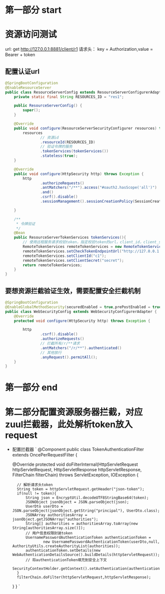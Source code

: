 # 第一部分  start 
# 资源访问测试
url: get 
http://127.0.0.1:8881/client/r1
请求头： key = Authorization,value = Bearer + token 
## 配置认证url
```java
@SpringBootConfiguration
@EnableResourceServer
public class ResourceServerConfig extends ResourceServerConfigurerAdapter {
    private static final String RESOURCES_ID = "res1";

    public ResourceServerConfig() {
        super();
    }

    @Override
    public void configure(ResourceServerSecurityConfigurer resources) throws Exception {
        resources
                // 资源id
                .resourceId(RESOURCES_ID)
                // 验证令牌的服务
                .tokenServices(tokenServices())
                .stateless(true);
    }

    @Override
    public void configure(HttpSecurity http) throws Exception {
        http
                .authorizeRequests()
                .antMatchers("/**").access("#oauth2.hasScope('all')")
                .and()
                .csrf().disable()
                .sessionManagement().sessionCreationPolicy(SessionCreationPolicy.STATELESS);

    }

    /**
     * 令牌验证
     */
    @Bean
    public ResourceServerTokenServices tokenServices(){
        // 使用远程服务请求校验token，指定校验token的url，client_id，client_secret
        RemoteTokenServices remoteTokenServices = new RemoteTokenServices();
        remoteTokenServices.setCheckTokenEndpointUrl("http://127.0.0.1:8888/auth/oauth/check_token");
        remoteTokenServices.setClientId("c1");
        remoteTokenServices.setClientSecret("secret");
        return remoteTokenServices;
    }
}
```
## 要想资源拦截验证生效，需要配置安全拦截机制
```java
@SpringBootConfiguration
@EnableGlobalMethodSecurity(securedEnabled = true,prePostEnabled = true)
public class WebSecurityConfig extends WebSecurityConfigurerAdapter {
    @Override
    protected void configure(HttpSecurity http) throws Exception {

        http
                .csrf().disable()
                .authorizeRequests()
                // 拦截所有/r/**请求
                .antMatchers("/r/**").authenticated()
                // 其他放行
                .anyRequest().permitAll();
    }
}
```
# 第一部分 end

# 第二部分配置资源服务器拦截，对应zuul拦截器，此处解析token放入request
* 配置拦截器
`
@Component
public class TokenAuthenticationFilter extends OncePerRequestFilter {

    @Override
    protected void doFilterInternal(HttpServletRequest httpServletRequest, HttpServletResponse httpServletResponse, FilterChain filterChain) throws ServletException, IOException {

        // 解析请求头token
        String token = httpServletRequest.getHeader("json-token");
        if(null != token){
            String json = EncryptUtil.decodeUTF8StringBase64(token);
            JSONObject jsonObject = JSON.parseObject(json);
            UserDto userDto = JSON.parseObject(jsonObject.getString("principal"), UserDto.class);
            JSONArray authoritiesArray = jsonObject.getJSONArray("authorities");
            String[] authorities = authoritiesArray.toArray(new String[authoritiesArray.size()]);
            // 用户信息权限封装token
            UsernamePasswordAuthenticationToken authenticationToken =
                    new UsernamePasswordAuthenticationToken(userDto,null, AuthorityUtils.createAuthorityList(authorities));
            authenticationToken.setDetails(new WebAuthenticationDetailsSource().buildDetails(httpServletRequest));
            // 将authenticationToken填充到安全上下文
            SecurityContextHolder.getContext().setAuthentication(authenticationToken);
        }
        filterChain.doFilter(httpServletRequest,httpServletResponse);
    }
}
`